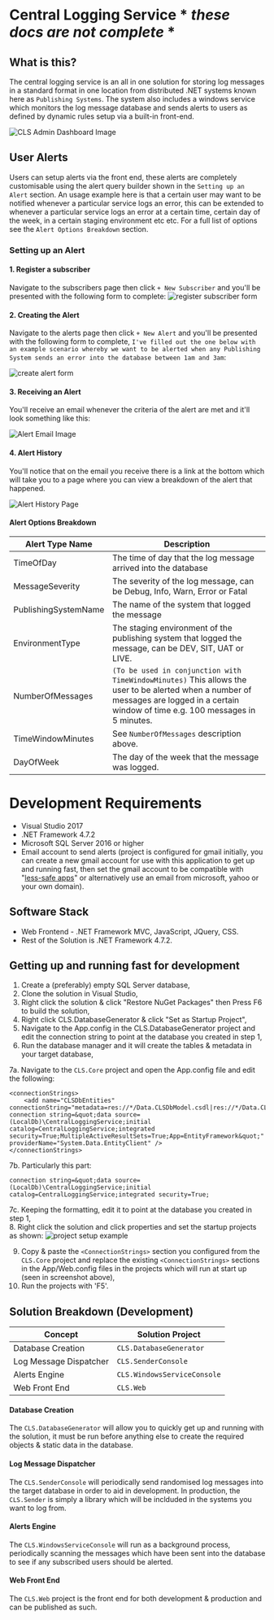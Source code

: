 # Central Logging Service * *these docs are not complete* *
## What is this?
The central logging service is an all in one solution for storing log messages in a standard format in one location from distributed .NET systems known here as `Publishing Systems`. The system also includes a windows service which monitors the log message database and sends alerts to users as defined by dynamic rules setup via a built-in front-end.

![CLS Admin Dashboard Image](https://i.imgur.com/knigR2i.png)

## User Alerts
Users can setup alerts via the front end, these alerts are completely customisable using the alert query builder shown in the `Setting up an Alert` section. An usage example here is that a certain user may want to be notified whenever a particular service logs an error, this can be extended to whenever a particular service logs an error at a certain time, certain day of the week, in a certain staging environment etc etc. For a full list of options see the `Alert Options Breakdown` section.

### Setting up an Alert
#### 1. Register a subscriber
Navigate to the subscribers page then click `+ New Subscriber` and you'll be presented with the following form to complete: 
![register subscriber form](https://i.imgur.com/OjzJN9i.png)

#### 2. Creating the Alert
Navigate to the alerts page then click `+ New Alert` and you'll be presented with the following form to complete, `I've filled out the one below with an example scenario whereby we want to be alerted when any Publishing System sends an error into the database between 1am and 3am`: 

![create alert form](https://i.imgur.com/6rMS6i1.png)

#### 3. Receiving an Alert
You'll receive an email whenever the criteria of the alert are met and it'll look something like this:

![Alert Email Image](https://i.imgur.com/4x3UuRS.png)

#### 4. Alert History
You'll notice that on the email you receive there is a link at the bottom which will take you to a page where you can view a breakdown of the alert that happened.

![Alert History Page](https://i.imgur.com/yx6jsSy.png)

#### Alert Options Breakdown
| Alert Type Name | Description |
| --------------- | ----------- |
| TimeOfDay | The time of day that the log message arrived into the database |
| MessageSeverity | The severity of the log message, can be Debug, Info, Warn, Error or Fatal |
| PublishingSystemName | The name of the system that logged the message |
| EnvironmentType | The staging environment of the publishing system that logged the message, can be DEV, SIT, UAT or LIVE. |
| NumberOfMessages | `(To be used in conjunction with TimeWindowMinutes)` This allows the user to be alerted when a number of messages are logged in a certain window of time e.g. 100 messages in 5 minutes. |
| TimeWindowMinutes | See `NumberOfMessages` description above. |
| DayOfWeek | The day of the week that the message was logged. |

# Development Requirements
- Visual Studio 2017
- .NET Framework 4.7.2
- Microsoft SQL Server 2016 or higher
- Email account to send alerts (project is configured for gmail initially, you can create a new gmail account for use with this application to get up and running fast, then set the gmail account to be compatible with "[less-safe apps](https://myaccount.google.com/lesssecureapps)" or alternatively use an email from microsoft, yahoo or your own domain).

## Software Stack
- Web Frontend - .NET Framework MVC, JavaScript, JQuery, CSS.
- Rest of the Solution is .NET Framework 4.7.2.

## Getting up and running fast for development
1. Create a (preferably) empty SQL Server database,
2. Clone the solution in Visual Studio,
3. Right click the solution & click "Restore NuGet Packages" then Press F6 to build the solution,
4. Right click CLS.DatabaseGenerator & click "Set as Startup Project",
5. Navigate to the App.config in the CLS.DatabaseGenerator project and edit the connection string to point at the database you created in step 1,
6. Run the database manager and it will create the tables & metadata in your target database,

7a. Navigate to the `CLS.Core` project and open the App.config file and edit the following:
```
<connectionStrings>
    <add name="CLSDbEntities" connectionString="metadata=res://*/Data.CLSDbModel.csdl|res://*/Data.CLSDbModel.ssdl|res://*/Data.CLSDbModel.msl;provider=System.Data.SqlClient;provider connection string=&quot;data source=(LocalDb)\CentralLoggingService;initial catalog=CentralLoggingService;integrated security=True;MultipleActiveResultSets=True;App=EntityFramework&quot;" providerName="System.Data.EntityClient" />
</connectionStrings>
```
7b. Particularly this part:
```
connection string=&quot;data source=(LocalDb)\CentralLoggingService;initial catalog=CentralLoggingService;integrated security=True;
```
7c. Keeping the formatting, edit it to point at the database you created in step 1,  
8. Right click the solution and click properties and set the startup projects as shown:
![project setup example](https://i.imgur.com/6jaNTJf.png?1)

9. Copy & paste the `<ConnectionStrings>` section you configured from the `CLS.Core` project and replace the existing `<ConnectionStrings>` sections in the App/Web.config files in the projects which will run at start up (seen in screenshot above),
10. Run the projects with 'F5'.

## Solution Breakdown (Development)
| Concept                | Solution Project            |
| ---------------------- | --------------------------- |
| Database Creation      | `CLS.DatabaseGenerator`     |
| Log Message Dispatcher | `CLS.SenderConsole`         |
| Alerts Engine          | `CLS.WindowsServiceConsole` |
| Web Front End          | `CLS.Web`                   |

#### Database Creation
The `CLS.DatabaseGenerator` will allow you to quickly get up and running with the solution, it must be run before anything else to create the required objects & static data in the database.

#### Log Message Dispatcher
The `CLS.SenderConsole` will periodically send randomised log messages into the target database in order to aid in development. In production, the `CLS.Sender` is simply a library which will be inclduded in the systems you want to log from.

#### Alerts Engine
The `CLS.WindowsServiceConsole` will run as a background process, periodically scanning the messages which have been sent into the database to see if any subscribed users should be alerted.

#### Web Front End
The `CLS.Web` project is the front end for both development & production and can be published as such.

